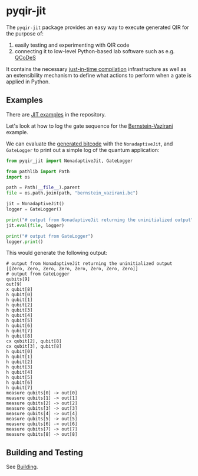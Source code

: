 # pyqir-jit

The `pyqir-jit` package provides an easy way to execute generated QIR for the
purpose of:

1. easily testing and experimenting with QIR code
2. connecting it to low-level Python-based lab software such as e.g.
   [QCoDeS](https://qcodes.github.io/Qcodes/examples/15_minutes_to_QCoDeS.html#Introduction)

It contains the necessary [just-in-time
compilation](https://en.wikipedia.org/wiki/Just-in-time_compilation)
infrastructure as well as an extensibility mechanism to define what actions to
perform when a gate is applied in Python.

## Examples

There are [JIT
examples](https://github.com/qir-alliance/pyqir/tree/main/examples/jit) in the
repository.

Let's look at how to log the gate sequence for the [Bernstein-Vazirani](https://github.com/qir-alliance/pyqir/tree/main/examples/jit/bernstein_vazirani.py) example.

We can evaluate the [generated
bitcode](https://github.com/qir-alliance/pyqir/tree/main/examples/jit/bernstein_vazirani.bc)
with the `NonadaptiveJit`, and `GateLogger` to print out a simple log of the
quantum application:

```python
from pyqir_jit import NonadaptiveJit, GateLogger

from pathlib import Path
import os

path = Path(__file__).parent
file = os.path.join(path, "bernstein_vazirani.bc")

jit = NonadaptiveJit()
logger = GateLogger()

print("# output from NonadaptiveJit returning the uninitialized output")
jit.eval(file, logger)

print("# output from GateLogger")
logger.print()
```

This would generate the following output:

```text
# output from NonadaptiveJit returning the uninitialized output
[[Zero, Zero, Zero, Zero, Zero, Zero, Zero, Zero]]
# output from GateLogger
qubits[9]
out[9]
x qubit[8]
h qubit[0]
h qubit[1]
h qubit[2]
h qubit[3]
h qubit[4]
h qubit[5]
h qubit[6]
h qubit[7]
h qubit[8]
cx qubit[2], qubit[8]
cx qubit[3], qubit[8]
h qubit[0]
h qubit[1]
h qubit[2]
h qubit[3]
h qubit[4]
h qubit[5]
h qubit[6]
h qubit[7]
measure qubits[0] -> out[0]
measure qubits[1] -> out[1]
measure qubits[2] -> out[2]
measure qubits[3] -> out[3]
measure qubits[4] -> out[4]
measure qubits[5] -> out[5]
measure qubits[6] -> out[6]
measure qubits[7] -> out[7]
measure qubits[8] -> out[8]
```

## Building and Testing

See [Building](https://qir-alliance.github.io/pyqir/development-guide/building.html).
